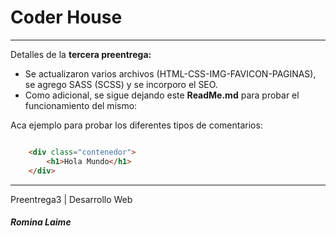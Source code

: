 # Coder House
---

Detalles de la **tercera preentrega:**
- Se actualizaron varios archivos (HTML-CSS-IMG-FAVICON-PAGINAS), se agrego SASS (SCSS) y se incorporo el SEO.
- Como adicional, se sigue dejando este **ReadMe.md** para probar el funcionamiento del mismo:

Aca ejemplo para probar los diferentes tipos de comentarios:

```HTML

    <div class="contenedor">
        <h1>Hola Mundo</h1>
    </div>
```


---
Preentrega3 | Desarrollo Web

##### Romina Laime 